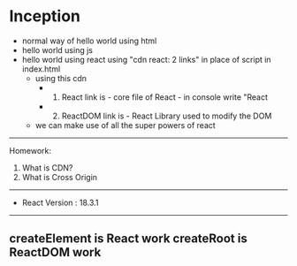 # Inception
- normal way of hello world using html
- hello world using js
- hello world using react using "cdn react: 2 links" in place of script in index.html
    - using this cdn
        - 1. React link is - core file of React - in console write "React
        - 2. ReactDOM link is - React Library used to modify the DOM
    - we can make use of all the super powers of react
---------------------------------
Homework: 
1. What is CDN?
2. What is Cross Origin
--------------------------
- React Version : 18.3.1
--------------------------
createElement is React work
createRoot is ReactDOM work
--------------------------
